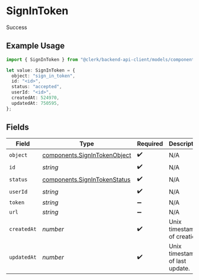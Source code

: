 # SignInToken

Success

## Example Usage

```typescript
import { SignInToken } from "@clerk/backend-api-client/models/components";

let value: SignInToken = {
  object: "sign_in_token",
  id: "<id>",
  status: "accepted",
  userId: "<id>",
  createdAt: 524970,
  updatedAt: 750595,
};
```

## Fields

| Field                                                                        | Type                                                                         | Required                                                                     | Description                                                                  |
| ---------------------------------------------------------------------------- | ---------------------------------------------------------------------------- | ---------------------------------------------------------------------------- | ---------------------------------------------------------------------------- |
| `object`                                                                     | [components.SignInTokenObject](../../models/components/signintokenobject.md) | :heavy_check_mark:                                                           | N/A                                                                          |
| `id`                                                                         | *string*                                                                     | :heavy_check_mark:                                                           | N/A                                                                          |
| `status`                                                                     | [components.SignInTokenStatus](../../models/components/signintokenstatus.md) | :heavy_check_mark:                                                           | N/A                                                                          |
| `userId`                                                                     | *string*                                                                     | :heavy_check_mark:                                                           | N/A                                                                          |
| `token`                                                                      | *string*                                                                     | :heavy_minus_sign:                                                           | N/A                                                                          |
| `url`                                                                        | *string*                                                                     | :heavy_minus_sign:                                                           | N/A                                                                          |
| `createdAt`                                                                  | *number*                                                                     | :heavy_check_mark:                                                           | Unix timestamp of creation.<br/>                                             |
| `updatedAt`                                                                  | *number*                                                                     | :heavy_check_mark:                                                           | Unix timestamp of last update.<br/>                                          |